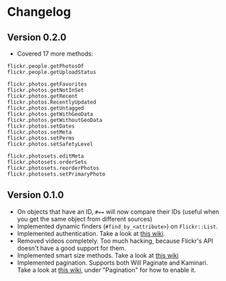 # Changelog

## Version 0.2.0

- Covered 17 more methods:

```
flickr.people.getPhotosOf
flickr.people.getUploadStatus

flickr.photos.getFavorites
flickr.photos.getNotInSet
flickr.photos.getRecent
flickr.photos.RecentlyUpdated
flickr.photos.getUntagged
flickr.photos.getWithGeoData
flickr.photos.getWithoutGeoData
flickr.photos.setDates
flickr.photos.setMeta
flickr.photos.setPerms
flickr.photos.setSafetyLevel

flickr.photosets.editMeta
flickr.photosets.orderSets
flickr.photosets.reorderPhotos
flickr.photosets.setPrimaryPhoto
```

## Version 0.1.0

- On objects that have an ID, `#==` will now compare their IDs (useful when you
  get the same object from different sources)
- Implemented dynamic finders (`#find_by_<attribute>`) on `Flickr::List`.
- Implemented authentication. Take a look at [this
  wiki](https://github.com/janko-m/flickr-objects/wiki/Authentication).
- Removed videos completely. Too much hacking, because Flickr's API doesn't have
  a good support for them.
- Implemented smart size methods. Take a look at [this wiki](https://github.com/janko-m/flickr-objects/wiki/Sizes)
- Implemented pagination. Supports both Will Paginate and Kaminari. Take a look
  at [this wiki](https://github.com/janko-m/flickr-objects/wiki/Configuration),
  under "Pagination" for how to enable it.
